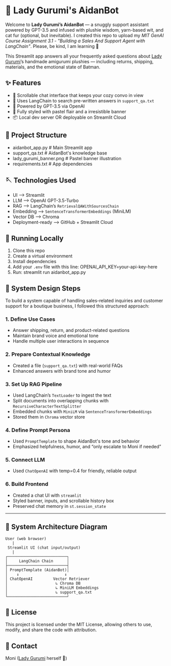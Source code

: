 # 🧸 Lady Gurumi's AidanBot

Welcome to **Lady Gurumi’s AidanBot** — a snuggly support assistant powered by GPT-3.5 and infused with plushie wisdom, yarn-based wit, and cat fur (optional, but inevitable).
I created this repo to upload my <em>MIT GenAI Course Assignment 3.1 - "Building a Sales And Support Agent with LangChain"</em>.
Please, be kind, I am learning 💜

This Streamlit app answers all your frequently asked questions about <a href="https://www.instagram.com/lady__gurumi">Lady Gurumi</a>’s handmade amigurumi plushies — including returns, shipping, materials, and the emotional state of Batman.
<br>
## ✨ Features

- 💬 Scrollable chat interface that keeps your cozy convo in view
- 🧶 Uses LangChain to search pre-written answers in `support_qa.txt`
- 🤖 Powered by GPT-3.5 via OpenAI
- 🎀 Fully styled with pastel flair and a irresistible banner
- 📦 Local dev server OR deployable on Streamlit Cloud
    
## 📁 Project Structure

- aidanbot_app.py # Main Streamlit app
- support_qa.txt # AidanBot's knowledge base
- lady_gurumi_banner.png # Pastel banner illustration
- requirements.txt # App dependencies

## 🪡 Technologies Used

-  UI --> Streamlit
-  LLM --> OpenAI GPT-3.5-Turbo
-  RAG --> LangChain’s `RetrievalQAWithSourcesChain`
-  Embedding --> `SentenceTransformerEmbeddings` (MiniLM)
-  Vector DB --> Chroma
-  Deployment-ready --> GitHub + Streamlit Cloud

## 🚀 Running Locally

1. Clone this repo  
2. Create a virtual environment  
3. Install dependencies  
4. Add your `.env` file with this line: OPENAI_API_KEY=your-api-key-here
5. Run: streamlit run aidanbot_app.py

## 🧭 System Design Steps

To build a system capable of handling sales-related inquiries and customer support for a boutique business, I followed this structured approach:

### 1. Define Use Cases
- Answer shipping, return, and product-related questions
- Maintain brand voice and emotional tone
- Handle multiple user interactions in sequence

### 2. Prepare Contextual Knowledge
- Created a file (`support_qa.txt`) with real-world FAQs
- Enhanced answers with brand tone and humor

### 3. Set Up RAG Pipeline
- Used LangChain’s `TextLoader` to ingest the text
- Split documents into overlapping chunks with `RecursiveCharacterTextSplitter`
- Embedded chunks with `MiniLM` via `SentenceTransformerEmbeddings`
- Stored them in `Chroma` vector store

### 4. Define Prompt Persona
- Used `PromptTemplate` to shape AidanBot's tone and behavior
- Emphasized helpfulness, humor, and “only escalate to Moni if needed”

### 5. Connect LLM
- Used `ChatOpenAI` with temp=0.4 for friendly, reliable output

### 6. Build Frontend
- Created a chat UI with `streamlit`
- Styled banner, inputs, and scrollable history box
- Preserved chat memory in `st.session_state`

---

## 🧩 System Architecture Diagram
```plaintext
User (web browser)
   |
 Streamlit UI (chat input/output)
   |
┌──────────────────────────┐
│     LangChain Chain      │
├──────────────────────────┤
│ PromptTemplate (AidanBot)│
│    ↕                    ↕
│ ChatOpenAI         Vector Retriever
│                     ↳ Chroma DB
│                     ↳ MiniLM Embeddings
│                     ↳ support_qa.txt
└──────────────────────────┘
```

## 🪪 License

This project is licensed under the MIT License, allowing others to use, modify, and share the code with attribution.

## 💌 Contact

Moni (<a href="https://www.instagram.com/lady__gurumi">Lady Gurumi</a> herself 🧶)

